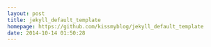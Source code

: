 ```yaml
---
layout: post
title: jekyll_default_template
homepage: https://github.com/kissmyblog/jekyll_default_template
date: 2014-10-14 01:50:28
---
```


